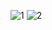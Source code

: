 ![1](https://user-images.githubusercontent.com/86799265/187046439-16f86b84-d949-405d-9ca5-18ed14489b74.png)
![2](https://user-images.githubusercontent.com/86799265/187046441-a7d15911-c74b-481d-a44c-5b05dda63f6e.png)
